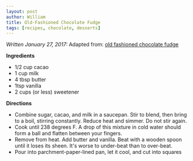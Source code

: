 ```yaml
---
layout: post
author: William
title: Old-Fashioned Chocolate Fudge
tags: [recipes, chocolate, desserts]
---
```


*Written January 27, 2017:* Adapted from: [old fashioned chocolate fudge](http://allrecipes.com/recipe/9420/old-fashioned-chocolate-fudge/)

**Ingredients**

  - 1/2 cup cacao
  - 1 cup milk<!--more-->
  - 4 tbsp butter
  - 1tsp vanilla
  - 2 cups (or less) sweetener

**Directions**

  - Combine sugar, cacao, and milk in a saucepan. Stir to blend, then bring to a boil, stirring constantly. Reduce heat and simmer.  Do not stir again.
  - Cook until 238 degrees F. A drop of this mixture in cold water should form a ball and flatten between your fingers.
  - Remove from heat. Add butter and vanilla. Beat with a wooden spoon until it loses its sheen. It's worse to under-beat than to over-beat.
  - Pour into parchment-paper-lined pan, let it cool, and cut into squares
